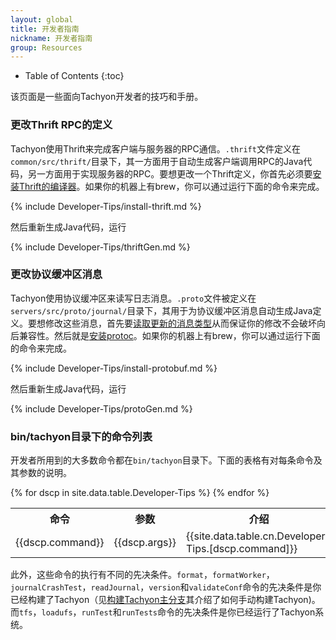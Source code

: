 ```yaml
---
layout: global
title: 开发者指南
nickname: 开发者指南
group: Resources
---
```


* Table of Contents
{:toc}

该页面是一些面向Tachyon开发者的技巧和手册。

### 更改Thrift RPC的定义

Tachyon使用Thrift来完成客户端与服务器的RPC通信。`.thrift`文件定义在`common/src/thrift/`目录下，其一方面用于自动生成客户端调用RPC的Java代码，另一方面用于实现服务器的RPC。要想更改一个Thrift定义，你首先必须要[安装Thrift的编译器](https://thrift.apache.org/docs/install/)。如果你的机器上有brew，你可以通过运行下面的命令来完成。

{% include Developer-Tips/install-thrift.md %}

然后重新生成Java代码，运行

{% include Developer-Tips/thriftGen.md %}

### 更改协议缓冲区消息

Tachyon使用协议缓冲区来读写日志消息。`.proto`文件被定义在`servers/src/proto/journal/`目录下，其用于为协议缓冲区消息自动生成Java定义。要想修改这些消息，首先要[读取更新的消息类型](https://developers.google.com/protocol-buffers/docs/proto#updating)从而保证你的修改不会破坏向后兼容性。然后就是[安装protoc](https://github.com/google/protobuf#protocol-buffers---googles-data-interchange-format)。如果你的机器上有brew，你可以通过运行下面的命令来完成。

{% include Developer-Tips/install-protobuf.md %}

然后重新生成Java代码，运行

{% include Developer-Tips/protoGen.md %}

### bin/tachyon目录下的命令列表

开发者所用到的大多数命令都在`bin/tachyon`目录下。下面的表格有对每条命令及其参数的说明。

<table class="table table-striped">
<tr><th>命令</th><th>参数</th><th>介绍</th></tr>
{% for dscp in site.data.table.Developer-Tips %}
<tr>
  <td>{{dscp.command}}</td>
  <td>{{dscp.args}}</td>
  <td>{{site.data.table.cn.Developer-Tips.[dscp.command]}}</td>
</tr>
{% endfor %}
</table>

此外，这些命令的执行有不同的先决条件。`format`，`formatWorker`，`journalCrashTest`，`readJournal`，`version`和`validateConf`命令的先决条件是你已经构建了Tachyon（见[构建Tachyon主分支](Building-Tachyon-Master-Branch.html)其介绍了如何手动构建Tachyon)。而`tfs`，`loadufs`，`runTest`和`runTests`命令的先决条件是你已经运行了Tachyon系统。
